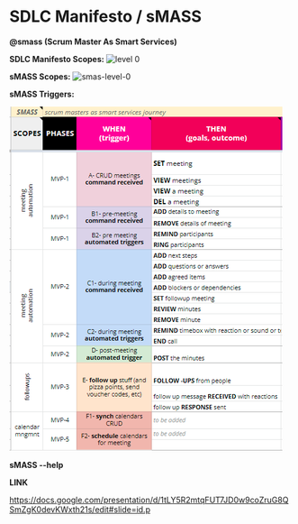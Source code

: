 # SDLC Manifesto / sMASS

**@smass (Scrum Master As Smart Services)**

**SDLC Manifesto Scopes:**
![level 0](https://github.com/sdlcmanifesto/sMASS/blob/main/overall%20objectives.PNG?raw=true)


**sMASS Scopes:**
![smas-level-0](https://github.com/sdlcmanifesto/sMASS/blob/main/smass-scopes.PNG?raw=true)


**sMASS Triggers:**

![smas-gher-1](https://github.com/sdlcmanfiesto/SMaS/blob/main/smass-gherkin.PNG?raw=true)

**sMASS --help**



**LINK**

https://docs.google.com/presentation/d/1tLY5R2mtqFUT7JD0w9coZruG8QSmZgK0devKWxth21s/edit#slide=id.p
